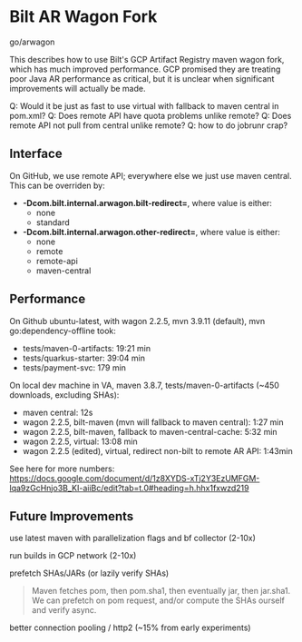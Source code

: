 # Bilt AR Wagon Fork

go/arwagon

This describes how to use Bilt's GCP Artifact Registry maven wagon fork, which has much improved
performance. GCP promised they are treating poor Java AR performance as critical, but it is unclear
when significant improvements will actually be made.

Q: Would it be just as fast to use virtual with fallback to maven central in pom.xml?
Q: Does remote API have quota problems unlike remote?
Q: Does remote API not pull from central unlike remote?
Q: how to do jobrunr crap?



## Interface

On GitHub, we use remote API; everywhere else we just use maven central. This can be overriden by:

* **-Dcom.bilt.internal.arwagon.bilt-redirect=<value>**, where value is either:
  * none
  * standard
* **-Dcom.bilt.internal.arwagon.other-redirect=<value>**, where value is either:
  * none
  * remote
  * remote-api
  * maven-central


## Performance

On Github ubuntu-latest, with wagon 2.2.5, mvn 3.9.11 (default), mvn go:dependency-offline took:

* tests/maven-0-artifacts: 19:21 min
* tests/quarkus-starter: 39:04 min
* tests/payment-svc: 179 min

On local dev machine in VA, maven 3.8.7, tests/maven-0-artifacts (~450 downloads, excluding SHAs):

* maven central: 12s
* wagon 2.2.5, bilt-maven (mvn will fallback to maven central): 1:27 min
* wagon 2.2.5, bilt-maven, fallback to maven-central-cache: 5:32 min
* wagon 2.2.5, virtual: 13:08 min
* wagon 2.2.5 (edited), virtual, redirect non-bilt to remote AR API: 1:43min

See here for more numbers: https://docs.google.com/document/d/1z8XYDS-xTj2Y3EzUMFGM-lqa9zGcHnjo3B_KI-aiiBc/edit?tab=t.0#heading=h.hhx1fxwzd219

## Future Improvements

use latest maven with parallelization flags and bf collector (2-10x)

run builds in GCP network (2-10x)

prefetch SHAs/JARs (or lazily verify SHAs)

> Maven fetches pom, then pom.sha1, then eventually jar, then jar.sha1. We can prefetch on
> pom request, and/or compute the SHAs ourself and verify async.

better connection pooling / http2 (~15% from early experiments)
